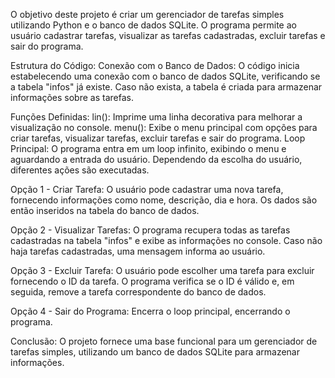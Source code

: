 O objetivo deste projeto é criar um gerenciador de tarefas simples utilizando Python e o banco de dados SQLite. O programa permite ao usuário cadastrar tarefas, visualizar as tarefas cadastradas, excluir tarefas e sair do programa.

Estrutura do Código:
Conexão com o Banco de Dados:
O código inicia estabelecendo uma conexão com o banco de dados SQLite, verificando se a tabela "infos" já existe. Caso não exista, a tabela é criada para armazenar informações sobre as tarefas.

Funções Definidas:
lin(): Imprime uma linha decorativa para melhorar a visualização no console.
menu(): Exibe o menu principal com opções para criar tarefas, visualizar tarefas, excluir tarefas e sair do programa.
Loop Principal:
O programa entra em um loop infinito, exibindo o menu e aguardando a entrada do usuário. Dependendo da escolha do usuário, diferentes ações são executadas.

Opção 1 - Criar Tarefa:
O usuário pode cadastrar uma nova tarefa, fornecendo informações como nome, descrição, dia e hora. Os dados são então inseridos na tabela do banco de dados.

Opção 2 - Visualizar Tarefas:
O programa recupera todas as tarefas cadastradas na tabela "infos" e exibe as informações no console. Caso não haja tarefas cadastradas, uma mensagem informa ao usuário.

Opção 3 - Excluir Tarefa:
O usuário pode escolher uma tarefa para excluir fornecendo o ID da tarefa. O programa verifica se o ID é válido e, em seguida, remove a tarefa correspondente do banco de dados.

Opção 4 - Sair do Programa:
Encerra o loop principal, encerrando o programa.

Conclusão:
O projeto fornece uma base funcional para um gerenciador de tarefas simples, utilizando um banco de dados SQLite para armazenar informações.
